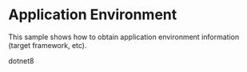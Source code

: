 # Application Environment

This sample shows how to obtain application environment information (target framework, etc).

dotnet8
